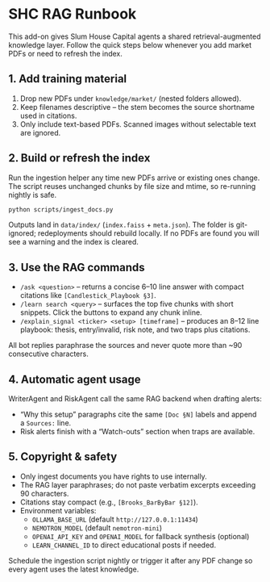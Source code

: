 # SHC RAG Runbook

This add-on gives Slum House Capital agents a shared retrieval-augmented knowledge layer. Follow the quick steps below whenever you add market PDFs or need to refresh the index.

## 1. Add training material
1. Drop new PDFs under `knowledge/market/` (nested folders allowed).
2. Keep filenames descriptive – the stem becomes the source shortname used in citations.
3. Only include text-based PDFs. Scanned images without selectable text are ignored.

## 2. Build or refresh the index
Run the ingestion helper any time new PDFs arrive or existing ones change. The script reuses unchanged chunks by file size and mtime, so re-running nightly is safe.

```bash
python scripts/ingest_docs.py
```

Outputs land in `data/index/` (`index.faiss` + `meta.json`). The folder is git-ignored; redeployments should rebuild locally. If no PDFs are found you will see a warning and the index is cleared.

## 3. Use the RAG commands
* `/ask <question>` – returns a concise 6–10 line answer with compact citations like `[Candlestick_Playbook §3]`.
* `/learn search <query>` – surfaces the top five chunks with short snippets. Click the buttons to expand any chunk inline.
* `/explain_signal <ticker> <setup> [timeframe]` – produces an 8–12 line playbook: thesis, entry/invalid, risk note, and two traps plus citations.

All bot replies paraphrase the sources and never quote more than ~90 consecutive characters.

## 4. Automatic agent usage
WriterAgent and RiskAgent call the same RAG backend when drafting alerts:
* “Why this setup” paragraphs cite the same `[Doc §N]` labels and append a `Sources:` line.
* Risk alerts finish with a “Watch-outs” section when traps are available.

## 5. Copyright & safety
* Only ingest documents you have rights to use internally.
* The RAG layer paraphrases; do not paste verbatim excerpts exceeding 90 characters.
* Citations stay compact (e.g., `[Brooks_BarByBar §12]`).
* Environment variables:
  * `OLLAMA_BASE_URL` (default `http://127.0.0.1:11434`)
  * `NEMOTRON_MODEL` (default `nemotron-mini`)
  * `OPENAI_API_KEY` and `OPENAI_MODEL` for fallback synthesis (optional)
  * `LEARN_CHANNEL_ID` to direct educational posts if needed.

Schedule the ingestion script nightly or trigger it after any PDF change so every agent uses the latest knowledge.
